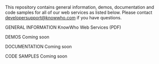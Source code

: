 This repository contains general information, demos, documentation and code samples for all of our web services as listed below. Please contact developersupport@knowwho.com if you have questions.

GENERAL INFORMATION
KnowWho Web Services (PDF)

DEMOS
Coming soon

DOCUMENTATION
Coming soon

CODE SAMPLES
Coming soon
